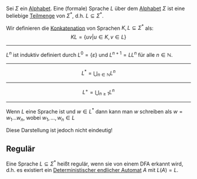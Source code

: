 
Sei $\Sigma$ ein [Alphabet](Alphabet.md). Eine (formale) Sprache $L$ über dem [Alphabet](Alphabet.md) $\Sigma$ ist eine beliebige [Teilmenge](Teilmengen.md) von $\Sigma^*$, d.h. $L\subseteq\Sigma^*$.


Wir definieren die [Konkatenation](Wort.md#Konkatenation) von Sprachen $K, L \subseteq \Sigma^*$ als:
$$KL = \lbrace uv | u\in K, v\in L\rbrace$$

---

$L^n$ ist induktiv definiert durch $L^0 = \lbrace \varepsilon\rbrace$ und $L^{n+1} = LL^n$ für alle $n\in\mathbb N$.

---

$$L^* = \bigcup_{n\in\mathbb N} L^n$$

---

$$L^+ = \bigcup_{n\ge 1} L^n$$

---

Wenn $L$ eine Sprache ist und $w\in L^*$ dann kann man $w$ schreiben als $w = w_1 \dots w_n$, wobei $w_1,\dots,w_n \in L$

Diese Darstellung ist jedoch nicht eindeutig!


## Regulär

Eine Sprache $L \subseteq \Sigma^*$ heißt regulär, wenn sie von einem DFA erkannt wird, d.h. es existiert ein [Deterministischer endlicher Automat](Deterministische%20endliche%20Automaten.md) $A$ mit $L(A) =  L$.

